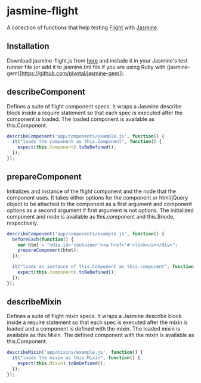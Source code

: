 # jasmine-flight

A collection of functions that help testing [Flight](https://github.com/twitter/flight) with [Jasmine](http://pivotal.github.com/jasmine/).

## Installation

Download jasmine-flight.js from [here](https://raw.github.com/kn/jasmine-flight/master/lib/jasmine-flight.js) and include it in your Jasmine's test runner file (or add it to jasmine.tml file if you are using Ruby with (jasmine-gem)[https://github.com/pivotal/jasmine-gem]).

## describeComponent

Defines a suite of flight component specs. It wraps a Jasmine describe block inside a require statement so that each spec is executed after the component is loaded. The loaded component is available as this.Component.

```js
describeComponent('app/components/example.js', function() {
  it("loads the component as this.Component", function() {
    expect(this.Component).toBeDefined();
  });
});
```

## prepareComponent
 Initializes and instance of the flight component and the node that the component uses. It takes either options for the component or html/jQuery object to be attached to the component as a first argument and component options as a second argument if first argument is not options. The initialized component and node is available as this.component and this.$node, respectively.

```js
describeComponent('app/components/example.js', function() {
  beforeEach(function() {
    var html = "<div id='container'><a href='#'>link</a></div>";
    prepareComponent(html);
  });

  it("loads an instance of this.Component as this.component", function() {
    expect(this.component).toBeDefined();
  });
});
```

## describeMixin

Defines a suite of flight mixin specs. It wraps a Jasmine describe block inside a require statement so that each spec is executed after the mixin is loaded and a component is defined with the mixin. The loaded mixin is available as this.Mixin. The defined component with the mixin is available as this.Component.

```js
describeMixin('app/mixins/example.js', function() {
  it("loads the mixin as this.Mixin", function() {
    expect(this.Mixin).toBeDefined();
  });
});
```

